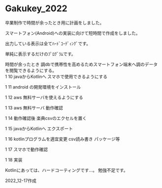 # Gakukey_2022

卒業制作で時間が余ったとき用に計画をしました。

スマートフォン(Android)への実装に向けて短時間で作成をしました。

出力している表示は全てﾊｰﾄﾞｺｰﾃﾞｨﾝｸﾞです。

単純に表示するだけのﾌﾟﾛｸﾞﾗﾑです。

時間が余ったとき 調dbで携帯性を高めるためスマートフォン端末へ調のデータを閲覧できるようにする。	
1 10 javaからKotlinへ スマホで使用できるようにする

1 11 android の開発環境をインストール

1 12 aws 無料サーバを使えるようにする

1 13 aws 無料サーバ 動作確認

1 14 動作確認後 楽典csvのエクセルを置く

1 15 javaからKotlinへ エクスポート

1 16 kotlinプログラムを適宜変更 csv読み書き パッケージ等

1 17 スマホで動作確認

1 18 実装

Kotlinにあっては、ハードコーティングです…。 勉強不足です。 

2022_12-17作成

